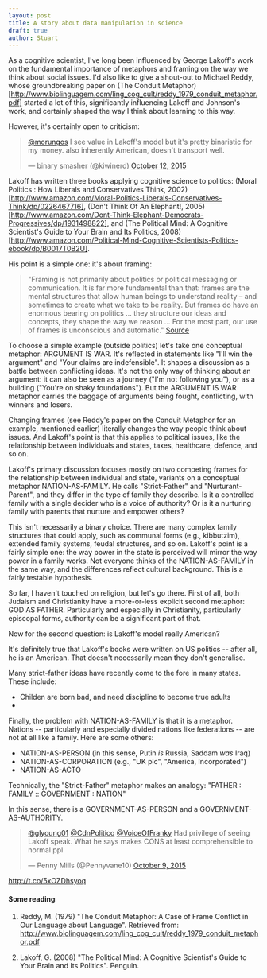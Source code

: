 ```yaml
---
layout: post
title: A story about data manipulation in science
draft: true
author: Stuart
---
```


As a cognitive scientist, I've long been influenced by George Lakoff's work on
the fundamental importance of metaphors and framing on the way we think about
social issues. I'd also like to give a shout-out to Michael Reddy, whose
groundbreaking paper on (The Conduit Metaphor)[http://www.biolinguagem.com/ling_cog_cult/reddy_1979_conduit_metaphor.pdf]
started a lot of this, significantly
influencing Lakoff and Johnson's work, and certainly shaped the way I think about
learning to this way.

However, it's certainly open to criticism:

<blockquote class="twitter-tweet" lang="en"><p lang="en" dir="ltr"><a href="https://twitter.com/morungos">@morungos</a> I see value in Lakoff&#39;s model but it&#39;s pretty binaristic for my money. also inherently American, doesn&#39;t transport well.</p>&mdash; binary smasher (@kiwinerd) <a href="https://twitter.com/kiwinerd/status/653671226204884993">October 12, 2015</a></blockquote> <script async src="//platform.twitter.com/widgets.js" charset="utf-8"></script>

Lakoff has written three books applying cognitive science to politics:
(Moral Politics : How Liberals and Conservatives Think, 2002)[http://www.amazon.com/Moral-Politics-Liberals-Conservatives-Think/dp/0226467716],
(Don't Think Of An Elephant!, 2005)[http://www.amazon.com/Dont-Think-Elephant-Democrats-Progressives/dp/1931498822], and
(The Political Mind: A Cognitive Scientist's Guide to Your Brain and Its Politics, 2008)[http://www.amazon.com/Political-Mind-Cognitive-Scientists-Politics-ebook/dp/B0017T0B2U].

His point is a simple one: it's about framing:

> "Framing is not primarily about politics or political messaging or communication.
> It is far more fundamental than that: frames are the mental structures that allow
> human beings to understand reality – and sometimes to create what we take to be
> reality. But frames do have an enormous bearing on politics … they structure our
> ideas and concepts, they shape the way we reason … For the most part, our use of
> frames is unconscious and automatic." [Source](http://t.co/5xOZDhsyoq)

To choose a simple example (outside politics) let's take one conceptual metaphor:
ARGUMENT IS WAR. It's reflected in statements like "I'll win the argument" and
"Your claims are indefensible". It shapes a discussion as a battle between conflicting
ideas. It's not the only way of thinking about an argument: it can also be seen
as a journey ("I'm not following you"), or as a building ("You're on shaky foundations").
But the ARGUMENT IS WAR metaphor carries the baggage of arguments being fought,
conflicting, with winners and losers.

Changing frames (see Reddy's paper on the Conduit Metaphor for an example, mentioned earlier)
literally changes the way people think about issues. And Lakoff's point
is that this applies to political issues, like the relationship between individuals
and states, taxes, healthcare, defence, and so on.

Lakoff's primary discussion focuses mostly on two competing frames for the relationship between
individual and state, variants on a conceptual metaphor NATION-AS-FAMILY. He calls "Strict-Father"
and "Nurturant-Parent", and they differ in the type of family they describe. Is it a controlled
family with a single decider who is a voice of authority? Or is it a nurturing family with
parents that nurture and empower others?

This isn't necessarily a binary choice. There are many complex family structures that
could apply, such as communal forms (e.g., kibbutzim), extended family systems, feudal
structures, and so on.
Lakoff's point is a fairly simple one: the way power in the state is perceived will mirror the
way power in a family works. Not everyone thinks of the NATION-AS-FAMILY in the same way,
and the differences reflect cultural background. This is a fairly testable hypothesis.

So far, I haven't touched on religion, but let's go there. First of all, both Judaism
and Christianity have a more-or-less explicit second metaphor: GOD AS FATHER. Particularly and especially
in Christianity, particularly episcopal forms, authority can be a significant part of that.

Now for the second question: is Lakoff's model really American?

It's definitely true that Lakoff's books were written on US politics -- after all, he
is an American. That doesn't necessarily mean they don't generalise.

Many strict-father ideas have recently come to the fore in many states. These include:

 * Childen are born bad, and need discipline to become true adults
 *

Finally, the problem with NATION-AS-FAMILY is that it is a metaphor. Nations --
particularly and especially divided nations like federations -- are not at all
like a family. Here are some others:

 * NATION-AS-PERSON (in this sense, Putin *is* Russia, Saddam *was* Iraq)
 * NATION-AS-CORPORATION (e.g., "UK plc", "America, Incorporated")
 * NATION-AS-ACTO

Technically, the "Strict-Father" metaphor makes an analogy:
"FATHER : FAMILY :: GOVERNMENT : NATION"

In this sense, there is a GOVERNMENT-AS-PERSON and a GOVERNMENT-AS-AUTHORITY. 

<blockquote class="twitter-tweet" lang="en"><p lang="en" dir="ltr"><a href="https://twitter.com/glyoung01">@glyoung01</a> <a href="https://twitter.com/CdnPolitico">@CdnPolitico</a> <a href="https://twitter.com/VoiceOfFranky">@VoiceOfFranky</a> Had privilege of seeing Lakoff speak. What he says makes CONS at least comprehensible to normal ppl</p>&mdash; Penny Mills (@Pennyvane10) <a href="https://twitter.com/Pennyvane10/status/652273148658888708">October 9, 2015</a></blockquote> <script async src="//platform.twitter.com/widgets.js" charset="utf-8"></script>


http://t.co/5xOZDhsyoq


#### Some reading

 1. Reddy, M. (1979) "The Conduit Metaphor: A Case of Frame Conflict in Our Language about Language". Retrieved from: http://www.biolinguagem.com/ling_cog_cult/reddy_1979_conduit_metaphor.pdf

 2. Lakoff, G. (2008) "The Political Mind: A Cognitive Scientist's Guide to Your Brain and Its Politics". Penguin.
